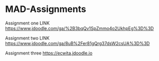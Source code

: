 # MAD-Assignments
Assignment one LINK 
https://www.jdoodle.com/ga/%2B3bqQv1SpZmmo4o2UkhpEg%3D%3D

Assignment two LINK
https://www.jdoodle.com/ga/8uB%2Fer81gQrg37dsW2csUA%3D%3D

Assignment three
https://ecwita.jdoodle.io
